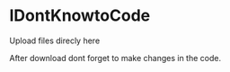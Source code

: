 # IDontKnowtoCode

Upload files direcly here

After download dont forget to make changes in the code.

